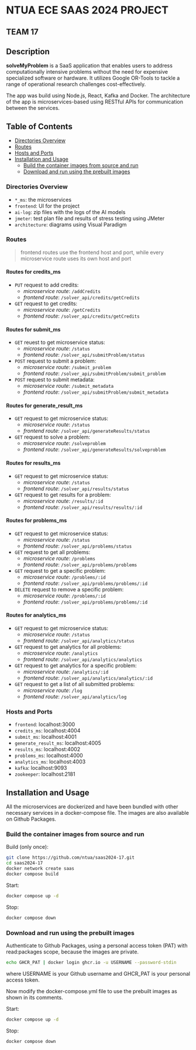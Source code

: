 # NTUA ECE SAAS 2024 PROJECT
  
## TEAM 17
  
## Description
**solveMyProblem** is a SaaS application that enables users to address computationally intensive problems without the need for expensive specialized software or hardware.
It utilizes Google OR-Tools to tackle a range of operational research challenges cost-effectively.

The app was build using Node.js, React, Kafka and Docker.
The architecture of the app is microservices-based using RESTful APIs for communication between the services.

## Table of Contents
- [Directories Overview](#directories-overview)
- [Routes](#routes)
- [Hosts and Ports](#hosts-and-ports)
- [Installation and Usage](#installation-and-usage)
  - [Build the container images from source and run](#build-the-container-images-from-source-and-run)
  - [Download and run using the prebuilt images](#download-and-run-using-the-prebuilt-images)


### Directories Overview

- `*_ms`: the microservices
- `frontend`: UI for the project
- `ai-log`: zip files with the logs of the AI models
- `jmeter`: test plan file and results of stress testing using JMeter
- `architecture`: diagrams using Visual Paradigm

### Routes
> frontend routes use the frontend host and port, while every microservice route uses its own host and port

#### Routes for credits_ms
- `PUT` request to add credits:
    - *microservice route*: `/addCredits`
    - *frontend route*: `/solver_api/credits/getCredits`
- `GET` request to get credits:
    - *microservice route*: `/getCredits`
    - *frontend route*: `/solver_api/credits/getCredits`

#### Routes for submit_ms
- `GET` reuest to get microservice status:
    - *microservice route*: `/status`
    - *frontend route*: `/solver_api/submitProblem/status`
- `POST` request to submit a problem:
    - *microservice route*: `/submit_problem`
    - *frontend route*: `/solver_api/submitProblem/submit_problem`
- `POST` request to submit metadata:
    - *microservice route*: `/submit_metadata`
    - *frontend route*: `/solver_api/submitProblem/submit_metadata`

#### Routes for generate_result_ms
- `GET` request to get microservice status:
    - *microservice route*: `/status`
    - *frontend route*: `/solver_api/generateResults/status`
- `GET` request to solve a problem:
    - *microservice route*: `/solveproblem`
    - *frontend route*: `/solver_api/generateResults/solveproblem`

#### Routes for results_ms
- `GET` request to get microservice status:
    - *microservice route*: `/status`
    - *frontend route*: `/solver_api/results/status`
- `GET` request to get results for a problem:
    - *microservice route*: `/results/:id`
    - *frontend route*: `/solver_api/results/results/:id`

#### Routes for problems_ms
- `GET` request to get microservice status:
    - *microservice route*: `/status`
    - *frontend route*: `/solver_api/problems/status`
- `GET` request to get all problems:
    - *microservice route*: `/problems`
    - *frontend route*: `/solver_api/problems/problems`
- `GET` request to get a specific problem:
    - *microservice route*: `/problems/:id`
    - *frontend route*: `/solver_api/problems/problems/:id`
- `DELETE` request to remove a specific problem:
    - *microservice route*: `/problems/:id`
    - *frontend route*: `/solver_api/problems/problems/:id`

#### Routes for analytics_ms
- `GET` request to get microservice status:
    - *microservice route*: `/status`
    - *frontend route*: `/solver_api/analytics/status`
- `GET` request to get analytics for all problems:
    - *microservice route*: `/analytics`
    - *frontend route*: `/solver_api/analytics/analytics`
- `GET` request to get analytics for a specific problem:
    - *microservice route*: `/analytics/:id`
    - *frontend route*: `/solver_api/analytics/analytics/:id`
- `GET` request to get a list of all submitted problems:
    - *microservice route*: `/log`
    - *frontend route*: `/solver_api/analytics/log`

### Hosts and Ports

- `frontend`: localhost:3000
- `credits_ms`: localhost:4004
- `submit_ms`: localhost:4001
- `generate_result_ms`: localhost:4005
- `results_ms`: localhost:4002
- `problems_ms`: localhost:4000
- `analytics_ms`: localhost:4003
- `kafka`: localhost:9093
- `zookeeper`: localhost:2181


## Installation and Usage

All the microservices are dockerized and have been bundled with other necessary services in a docker-compose file.
The images are also available on Github Packages.

### Build the container images from source and run
 
Build (only once):
```bash
git clone https://github.com/ntua/saas2024-17.git
cd saas2024-17
docker network create saas
docker compose build
```
Start:
```bash
docker compose up -d
```
Stop:
```bash
docker compose down
```

### Download and run using the prebuilt images

Authenticate to Github Packages, using a personal access token (PAT) with read:packages scope, because the images are private.
```bash
echo GHCR_PAT | docker login ghcr.io -u USERNAME --password-stdin
```
where USERNAME is your Github username and GHCR_PAT is your personal access token.

Now modify the docker-compose.yml file to use the prebuilt images as shown in its comments.

Start:
```bash
docker compose up -d
```

Stop:
```bash
docker compose down
```





